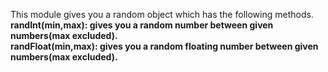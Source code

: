 This module gives you a random object which has the following methods.  
**randInt(min,max): gives you a random number between given numbers(max excluded).  
randFloat(min,max): gives you a random floating number between given numbers(max excluded).**

